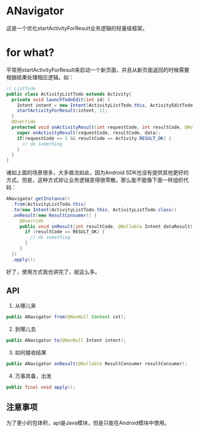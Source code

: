 # ANavigator
这是一个优化startActivityForResult业务逻辑的轻量级框架。

# for what?
平常用startActivityForResult来启动一个新页面，并且从新页面返回的时候需要根据结果处理相应逻辑。如：
``` java
// ListTodo
public class ActivityListTodo extends Activity{
  private void launchTodoEdit(int id) {
    Intent intent = new Intent(ActivityListTodo.this, ActivityEditTodo.class);
    startActivityForResult(intent, 1);
  }
  @Override
  protected void onActivityResult(int requestCode, int resultCode, @Nullable Intent data) {
    super.onActivityResult(requestCode, resultCode, data);
    if(requestCode == 1 && resultCode == Activity.RESULT_OK) {
      // do something
    }
  }
}
```
诸如上面的场景很多，大多做法如此，因为Android SDK也没有提供其他更好的方式。但是，这种方式却让业务逻辑变得很零散。那么能不能像下面一样组织代码：
``` java
ANavigator.getInstance()
  .from(ActivityListTodo.this)
  .to(new Intent(ActivityListTodo.this, ActivityListTodo.class))
  .onResult(new ResultConsumer() {
     @Override
     public void onResult(int resultCode, @Nullable Intent dataResult) {
       if (resultCode == RESULT_OK) {
         // do something
       }
     }
  })
  .apply();
```
好了，使用方式我也讲完了，就这么多。

## API
1. 从哪儿来
``` java
public ANavigator from(@NonNull Context cxt);
```
2. 到哪儿去
``` java
public ANavigator to(@NonNull Intent intent);
```
3. 如何接收结果
``` java
public ANavigator onResult(@Nullable ResultConsumer resultConsumer);
```
4. 万事具备，出发
``` java
public final void apply();
```

## 注意事项
为了更小的包体积，api是Java模块，但是只能在Android模块中使用。